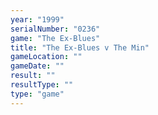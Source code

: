 ```yaml
---
year: "1999"
serialNumber: "0236" 
game: "The Ex-Blues"
title: "The Ex-Blues v The Min"
gameLocation: ""
gameDate: ""
result: ""
resultType: ""
type: "game"
---
```

